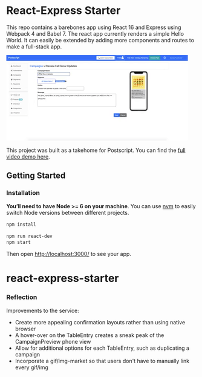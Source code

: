 # React-Express Starter
This repo contains a barebones app using React 16 and Express using Webpack 4 and Babel 7. The react app currently renders a simple Hello World. It can easily be extended by adding more components and routes to make a full-stack app.

![](postscript-demo.gif)

This project was built as a takehome for Postscript. You can find the [full video demo here](https://youtu.be/xzozi9hcN_A).

## Getting Started

### Installation

**You’ll need to have Node >= 6 on your machine**. You can use [nvm](https://github.com/creationix/nvm#installation) to easily switch Node versions between different projects.

```sh
npm install
```

```sh
npm run react-dev
npm start
```

Then open [http://localhost:3000/](http://localhost:3000/) to see your app.<br>
# react-express-starter


### Reflection
Improvements to the service:
- Create more appealing confirmation layouts rather than using native browser
- A hover-over on the TableEntry creates a sneak peak of the CampaignPreview phone view
- Allow for additional options for each TableEntry, such as duplicating a campaign
- Incorporate a gif/img-market so that users don't have to manually link every gif/img
